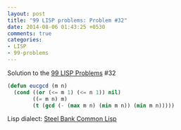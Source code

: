 ```yaml
---
layout: post
title: "99 LISP problems: Problem #32"
date: 2014-08-06 01:43:25 +0530
comments: true
categories: 
- LISP
- 99-problems
---
```


Solution to the [99 LISP Problems][99prob] #32

```cl
(defun eucgcd (m n)
  (cond ((or (<= m 1) (<= n 1)) nil)
        ((= m n) m)
        (t (gcd (- (max m n) (min m n)) (min m n)))))
```

Lisp dialect: [Steel Bank Common Lisp][sbcl]

<!--links-->
[99prob]: http://www.ic.unicamp.br/~meidanis/courses/mc336/2006s2/funcional/L-99_Ninety-Nine_Lisp_Problems.html
[sbcl]: http://www.sbcl.org/
